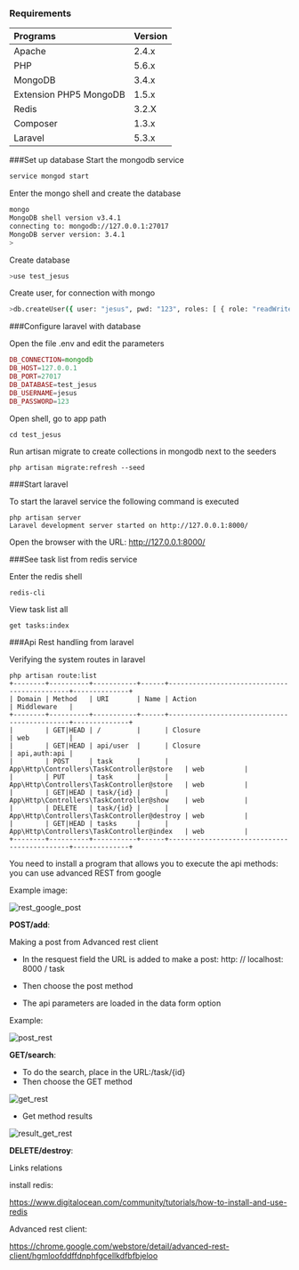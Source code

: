 
### Requirements

Programs                | Version
:-----------------------|:----------
 Apache                 | 2.4.x
 PHP   	                | 5.6.x
 MongoDB                | 3.4.x
 Extension PHP5 MongoDB | 1.5.x 
 Redis 					| 3.2.X 
 Composer 				| 1.3.x
 Laravel                | 5.3.x
 
###Set up database
Start the mongodb service
```bash
service mongod start

```

Enter the mongo shell and create the database

```bash
mongo
MongoDB shell version v3.4.1
connecting to: mongodb://127.0.0.1:27017
MongoDB server version: 3.4.1
>
```
Create database

```bash
>use test_jesus
```

Create user, for connection with mongo 

```bash
>db.createUser({ user: "jesus", pwd: "123", roles: [ { role: "readWrite", db: "test_jesus" }]});
```
###Configure laravel with database

Open the file .env and edit the parameters

```php
DB_CONNECTION=mongodb
DB_HOST=127.0.0.1
DB_PORT=27017
DB_DATABASE=test_jesus
DB_USERNAME=jesus
DB_PASSWORD=123
```
Open shell, go to app path

```shell
cd test_jesus
```
Run artisan migrate to create collections in mongodb next to the seeders

```shell
php artisan migrate:refresh --seed
```

###Start laravel

To start the laravel service the following command is executed

```shell
php artisan server
Laravel development server started on http://127.0.0.1:8000/
```

Open the browser with the URL:
http://127.0.0.1:8000/

###See task list from redis service

Enter the redis shell

```shell
redis-cli
```

View task list all
```shell
get tasks:index
```

###Api Rest handling from laravel

Verifying the system routes in laravel

```shell
php artisan route:list
+--------+----------+-----------+------+---------------------------------------------+--------------+
| Domain | Method   | URI       | Name | Action                                      | Middleware   |
+--------+----------+-----------+------+---------------------------------------------+--------------+
|        | GET|HEAD | /         |      | Closure                                     | web          |
|        | GET|HEAD | api/user  |      | Closure                                     | api,auth:api |
|        | POST     | task      |      | App\Http\Controllers\TaskController@store   | web          |
|        | PUT      | task      |      | App\Http\Controllers\TaskController@store   | web          |
|        | GET|HEAD | task/{id} |      | App\Http\Controllers\TaskController@show    | web          |
|        | DELETE   | task/{id} |      | App\Http\Controllers\TaskController@destroy | web          |
|        | GET|HEAD | tasks     |      | App\Http\Controllers\TaskController@index   | web          |
+--------+----------+-----------+------+---------------------------------------------+--------------+
```

You need to install a program that allows you to execute the api methods: you can use advanced REST from google

Example image:

![rest_google_post](https://cloud.githubusercontent.com/assets/15696325/21971746/521d3564-db92-11e6-9f5c-730f4ca0d4d1.png)

**POST/add**:

Making a post from Advanced rest client

- In the resquest field the URL is added to make a post: http: // localhost: 8000 / task

- Then choose the post method

- The api parameters are loaded in the data form option

Example:

![post_rest](https://cloud.githubusercontent.com/assets/15696325/21971910/00e9c6c4-db94-11e6-80fd-c4aa4404c1e2.png)

**GET/search**:

- To do the search, place in the URL:/task/{id}
- Then choose the GET method

![get_rest](https://cloud.githubusercontent.com/assets/15696325/21972361/be97af30-db97-11e6-9bbc-ab1181698fb4.png)

- Get method results

![result_get_rest](https://cloud.githubusercontent.com/assets/15696325/21972415/22498f80-db98-11e6-87e3-6a9190fa84af.png)

**DELETE/destroy**:





















Links relations

install redis: 

https://www.digitalocean.com/community/tutorials/how-to-install-and-use-redis

Advanced rest client:

https://chrome.google.com/webstore/detail/advanced-rest-client/hgmloofddffdnphfgcellkdfbfbjeloo
